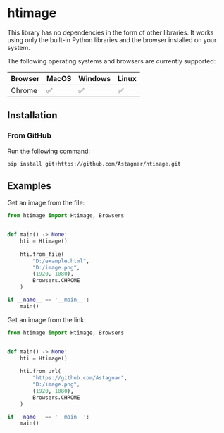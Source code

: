 # htimage

This library has no dependencies in the form of other libraries. It works using only the built-in Python libraries and the browser installed on your system.

The following operating systems and browsers are currently supported:

| Browser | MacOS | Windows | Linux |
|---------|-------|---------|-------|
| Chrome  | ✅     | ✅       | ✅     |

## Installation

### From GitHub

Run the following command:

```bash
pip install git+https://github.com/Astagnar/htimage.git
```

## Examples

Get an image from the file:

```Python
from htimage import Htimage, Browsers


def main() -> None:
    hti = Htimage()
    
    hti.from_file(
        "D:/example.html",
        "D:/image.png",
        (1920, 1080),
        Browsers.CHROME
    )

if __name__ == '__main__':
    main()
```

Get an image from the link:

```Python
from htimage import Htimage, Browsers


def main() -> None:
    hti = Htimage()
    
    hti.from_url(
        "https://github.com/Astagnar",
        "D:/image.png",
        (1920, 1080),
        Browsers.CHROME
    )

if __name__ == '__main__':
    main()
```
